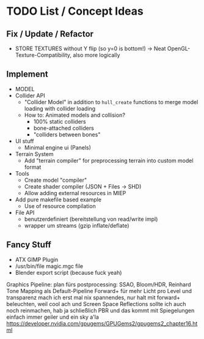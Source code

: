 # TODO List / Concept Ideas

## Fix / Update / Refactor

- STORE TEXTURES without Y flip (so y=0 is bottom!)
  → Neat OpenGL-Texture-Compatibility, also more logically
	
## Implement
- MODEL
- Collider API
	- "Collider Model" in addition to `hull_create` functions
	  to merge model loading with collider loading
	- How to: Animated models and collision?
		- 100% static colliders
		- bone-attached colliders
		- "colliders between bones"
- UI stuff
	- Minimal engine ui (Panels)
- Terrain System
	- Add "terrain compiler" for preprocessing terrain
		into custom model format
- Tools
	- Create model "compiler"
	- Create shader compiler (JSON + Files → SHD)
	- Allow adding external resources in MIEP
- Add pure makefile based example
	- Use of resource compilation
- File API
	- benutzerdefiniert (bereitstellung von read/write impl)
	- wrapper um streams (gzip inflate/deflate)

## Fancy Stuff
- ATX GIMP Plugin
- /usr/bin/file magic.mgc file
- Blender export script (because fuck yeah)
	
Graphics Pipeline:
plan fürs postprocessing: SSAO, Bloom/HDR, Reinhard Tone Mapping als Default-Pipeline
Forward+ für mehr Licht pro Level
und transparenz mach ich erst mal nix spannendes, nur halt mit forward+ beleuchten, weil cool
ach und Screen Space Reflections sollte ich auch noch reinmachen, hab ja schließlich PBR und das kommt mit Spiegelungen einfach immer geiler
und ein sky a'la https://developer.nvidia.com/gpugems/GPUGems2/gpugems2_chapter16.html